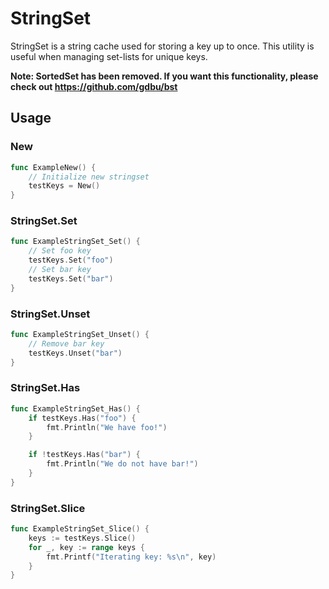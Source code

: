 # StringSet
StringSet is a string cache used for storing a key up to once. This utility is useful when managing set-lists for unique keys.

**Note: SortedSet has been removed. If you want this functionality, please check out https://github.com/gdbu/bst**

## Usage

### New
```go
func ExampleNew() {
	// Initialize new stringset
	testKeys = New()
}
```

### StringSet.Set
```go
func ExampleStringSet_Set() {
	// Set foo key
	testKeys.Set("foo")
	// Set bar key
	testKeys.Set("bar")
}
```

### StringSet.Unset
```go
func ExampleStringSet_Unset() {
	// Remove bar key
	testKeys.Unset("bar")
}
```

### StringSet.Has
```go
func ExampleStringSet_Has() {
	if testKeys.Has("foo") {
		fmt.Println("We have foo!")
	}

	if !testKeys.Has("bar") {
		fmt.Println("We do not have bar!")
	}
}
```

### StringSet.Slice
```go
func ExampleStringSet_Slice() {
	keys := testKeys.Slice()
	for _, key := range keys {
		fmt.Printf("Iterating key: %s\n", key)
	}
}
```
